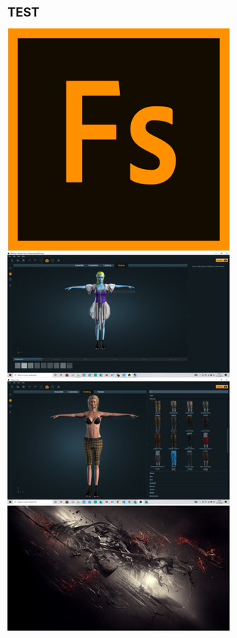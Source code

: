 # TEST
![4844579](https://github.com/magicickey/TEST/blob/main/4844579.png?raw=true)
![Capture%202](https://github.com/magicickey/TEST/blob/main/Capture%202.PNG?raw=true)
![Capture](https://github.com/magicickey/TEST/blob/main/Capture.PNG?raw=true)
![wallpaperbetter.com_1920x1080%20(1)](https://github.com/magicickey/TEST/blob/main/wallpaperbetter.com_1920x1080%20(1).jpg?raw=true)
